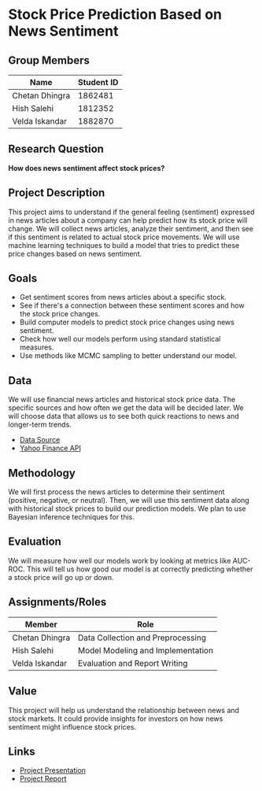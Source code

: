# Stock Price Prediction Based on News Sentiment

## Group Members

| Name           | Student ID |
| -------------- | ---------- |
| Chetan Dhingra | 1862481    |
| Hish Salehi    | 1812352    |
| Velda Iskandar | 1882870    |

## Research Question

**How does news sentiment affect stock prices?**

## Project Description

This project aims to understand if the general feeling (sentiment) expressed in news articles about a company can help predict how its stock price will change. We will collect news articles, analyze their sentiment, and then see if this sentiment is related to actual stock price movements. We will use machine learning techniques to build a model that tries to predict these price changes based on news sentiment.

## Goals

- Get sentiment scores from news articles about a specific stock.
- See if there's a connection between these sentiment scores and how the stock price changes.
- Build computer models to predict stock price changes using news sentiment.
- Check how well our models perform using standard statistical measures.
- Use methods like MCMC sampling to better understand our model.

## Data

We will use financial news articles and historical stock price data. The specific sources and how often we get the data will be decided later. We will choose data that allows us to see both quick reactions to news and longer-term trends.

- [Data Source](https://www.kaggle.com/datasets/omermetinn/tweets-about-the-top-companies-from-2015-to-2020)
- [Yahoo Finance API](https://pypi.org/project/yfinance/)

## Methodology

We will first process the news articles to determine their sentiment (positive, negative, or neutral). Then, we will use this sentiment data along with historical stock prices to build our prediction models. We plan to use Bayesian inference techniques for this.

## Evaluation

We will measure how well our models work by looking at metrics like AUC-ROC. This will tell us how good our model is at correctly predicting whether a stock price will go up or down.

## Assignments/Roles

| Member         | Role                              |
| -------------- | --------------------------------- |
| Chetan Dhingra | Data Collection and Preprocessing |
| Hish Salehi    | Model Modeling and Implementation |
| Velda Iskandar | Evaluation and Report Writing     |

## Value

This project will help us understand the relationship between news and stock markets. It could provide insights for investors on how news sentiment might influence stock prices.

## Links

- [Project Presentation](https://docs.google.com/presentation/d/1mTmwBNXaZYiAOwtpZWaDzRt_niyEapqVCGChfm5iYck/edit?usp=sharing)
- [Project Report](https://docs.google.com/document/d/19HqhXphxrTavz4ovUPFg78FtBndy4HIxald8Jt6RlTk/edit?usp=sharing)

